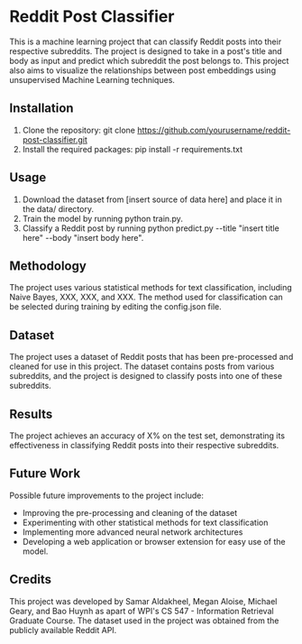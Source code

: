# Reddit Post Classifier
This is a machine learning project that can classify Reddit posts into their respective subreddits. The project is designed to take in a post's title and body as input and predict which subreddit the post belongs to. This project also aims to visualize the relationships between post embeddings using unsupervised Machine Learning techniques.

## Installation
1. Clone the repository: git clone https://github.com/yourusername/reddit-post-classifier.git
2. Install the required packages: pip install -r requirements.txt

## Usage
1. Download the dataset from [insert source of data here] and place it in the data/ directory.
2. Train the model by running python train.py.
3. Classify a Reddit post by running python predict.py --title "insert title here" --body "insert body here".

## Methodology
The project uses various statistical methods for text classification, including Naive Bayes, XXX, XXX, and XXX. The method used for classification can be selected during training by editing the config.json file.

## Dataset
The project uses a dataset of Reddit posts that has been pre-processed and cleaned for use in this project. The dataset contains posts from various subreddits, and the project is designed to classify posts into one of these subreddits.

## Results
The project achieves an accuracy of X% on the test set, demonstrating its effectiveness in classifying Reddit posts into their respective subreddits.

## Future Work
Possible future improvements to the project include:
* Improving the pre-processing and cleaning of the dataset
* Experimenting with other statistical methods for text classification
* Implementing more advanced neural network architectures
* Developing a web application or browser extension for easy use of the model.

## Credits
This project was developed by Samar Aldakheel, Megan Aloise, Michael Geary, and Bao Huynh as apart of WPI's CS 547 - Information Retrieval Graduate Course. The dataset used in the project was obtained from the publicly available Reddit API.
